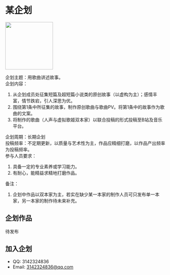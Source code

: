 # 某企划
<img src="assets/logo.png" style="width: 150px; height: auto;"/>

企划主题：用歌曲讲述故事。  
企划内容：  
1. 从企划成员处征集短篇及超短篇小说类的原创故事（以虚构为主）；感情丰富，情节跌宕，引人深思为优。  
2. 围绕第1条中所征集的故事，制作原创歌曲与歌曲PV。将第1条中的故事作为歌曲的文案。  
3. 将制作的歌曲（人声与虚拟歌姬双本家）以联合投稿的形式投稿至B站及音乐平台。  

企划周期：长期企划  
投稿频率：不定期更新，以质量与艺术性为主，作品应精细打磨，以作品产出频率为投稿频率。  
参与人员要求：  
1. 具备一定的专业素养或学习能力。  
2. 有耐心，能精益求精地打磨作品。  

备注：  
1. 企划中作品以双本家为主，若实在缺少某一本家的制作人员可只发布单一本家，另一本家的制作待未来补充。  

## 企划作品
待发布

## 加入企划
- QQ: 3142324836
- Email: [3142324836@qq.com](mailto://3142324836@qq.com)